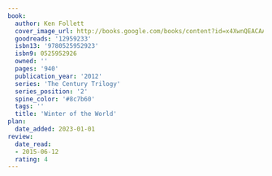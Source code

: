 ```yaml
---
book:
  author: Ken Follett
  cover_image_url: http://books.google.com/books/content?id=x4XwnQEACAAJ&printsec=frontcover&img=1&zoom=1&source=gbs_api
  goodreads: '12959233'
  isbn13: '9780525952923'
  isbn9: 0525952926
  owned: ''
  pages: '940'
  publication_year: '2012'
  series: 'The Century Trilogy'
  series_position: '2'
  spine_color: '#8c7b60'
  tags: ''
  title: 'Winter of the World'
plan:
  date_added: 2023-01-01
review:
  date_read:
  - 2015-06-12
  rating: 4
---
```

